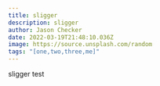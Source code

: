 ```yaml
---
title: sligger
description: sligger
author: Jason Checker
date: 2022-03-19T21:48:10.036Z
image: https://source.unsplash.com/random
tags: "[one,two,three,me]"
---
```

sligger test